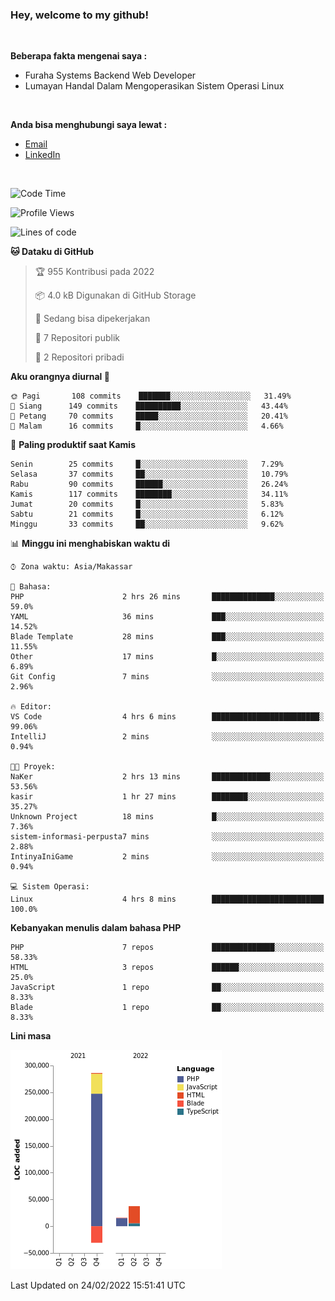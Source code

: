 <h3>Hey, welcome to my github!</h3>

<br>

<p><strong>Beberapa fakta mengenai saya :</strong></p>

<ul>
  <li>Furaha Systems Backend Web Developer</li>
  <li>Lumayan Handal Dalam Mengoperasikan Sistem Operasi Linux</li>
</ul>

<br>

<p><strong>Anda bisa menghubungi saya lewat :</strong></p>

<ul>
  <li><a href="mailto:renaldiapriyanto419@gmail.com">Email</a></li>
  <li><a href="https://www.linkedin.com/in/renaldi-kadang-314314206/">LinkedIn</a></li>
</ul>

<br>

<!--START_SECTION:waka-->
![Code Time](http://img.shields.io/badge/Code%20Time-16%20hrs%2038%20mins-blue)

![Profile Views](http://img.shields.io/badge/Profil%20dilihat-28-blue)

![Lines of code](https://img.shields.io/badge/Sejak%20Hello%20World%20aku%20telah%20menulis-283%20Thousand%20baris%20kode-blue)

**🐱 Dataku di GitHub** 

> 🏆 955 Kontribusi pada 2022
 > 
> 📦 4.0 kB Digunakan di GitHub Storage 
 > 
> 💼 Sedang bisa dipekerjakan
 > 
> 📜 7 Repositori publik 
 > 
> 🔑 2 Repositori pribadi  
 > 
**Aku orangnya diurnal 🐤** 

```text
🌞 Pagi       108 commits    ███████░░░░░░░░░░░░░░░░░░   31.49% 
🌆 Siang      149 commits    ██████████░░░░░░░░░░░░░░░   43.44% 
🌃 Petang     70 commits     █████░░░░░░░░░░░░░░░░░░░░   20.41% 
🌙 Malam      16 commits     █░░░░░░░░░░░░░░░░░░░░░░░░   4.66%

```
📅 **Paling produktif saat Kamis** 

```text
Senin        25 commits     █░░░░░░░░░░░░░░░░░░░░░░░░   7.29% 
Selasa       37 commits     ██░░░░░░░░░░░░░░░░░░░░░░░   10.79% 
Rabu         90 commits     ██████░░░░░░░░░░░░░░░░░░░   26.24% 
Kamis        117 commits    ████████░░░░░░░░░░░░░░░░░   34.11% 
Jumat        20 commits     █░░░░░░░░░░░░░░░░░░░░░░░░   5.83% 
Sabtu        21 commits     █░░░░░░░░░░░░░░░░░░░░░░░░   6.12% 
Minggu       33 commits     ██░░░░░░░░░░░░░░░░░░░░░░░   9.62%

```


📊 **Minggu ini menghabiskan waktu di** 

```text
⌚︎ Zona waktu: Asia/Makassar

💬 Bahasa: 
PHP                      2 hrs 26 mins       ██████████████░░░░░░░░░░░   59.0% 
YAML                     36 mins             ███░░░░░░░░░░░░░░░░░░░░░░   14.52% 
Blade Template           28 mins             ███░░░░░░░░░░░░░░░░░░░░░░   11.55% 
Other                    17 mins             █░░░░░░░░░░░░░░░░░░░░░░░░   6.89% 
Git Config               7 mins              ░░░░░░░░░░░░░░░░░░░░░░░░░   2.96%

🔥 Editor: 
VS Code                  4 hrs 6 mins        ████████████████████████░   99.06% 
IntelliJ                 2 mins              ░░░░░░░░░░░░░░░░░░░░░░░░░   0.94%

🐱‍💻 Proyek: 
NaKer                    2 hrs 13 mins       █████████████░░░░░░░░░░░░   53.56% 
kasir                    1 hr 27 mins        ████████░░░░░░░░░░░░░░░░░   35.27% 
Unknown Project          18 mins             █░░░░░░░░░░░░░░░░░░░░░░░░   7.36% 
sistem-informasi-perpusta7 mins              ░░░░░░░░░░░░░░░░░░░░░░░░░   2.88% 
IntinyaIniGame           2 mins              ░░░░░░░░░░░░░░░░░░░░░░░░░   0.94%

💻 Sistem Operasi: 
Linux                    4 hrs 8 mins        █████████████████████████   100.0%

```

**Kebanyakan menulis dalam bahasa PHP** 

```text
PHP                      7 repos             ██████████████░░░░░░░░░░░   58.33% 
HTML                     3 repos             ██████░░░░░░░░░░░░░░░░░░░   25.0% 
JavaScript               1 repo              ██░░░░░░░░░░░░░░░░░░░░░░░   8.33% 
Blade                    1 repo              ██░░░░░░░░░░░░░░░░░░░░░░░   8.33%

```


**Lini masa**

![Chart not found](https://raw.githubusercontent.com/Sylent-Sys/Sylent-Sys/main/charts/bar_graph.png) 


 Last Updated on 24/02/2022 15:51:41 UTC
<!--END_SECTION:waka-->
